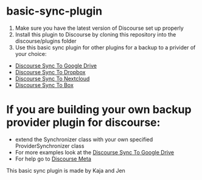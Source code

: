 # basic-sync-plugin

1. Make sure you have the latest version of Discourse set up properly
2. Install this plugin to Discourse by cloning this repository into the discourse/plugins folder
3. Use this basic sync plugin for other plugins for a backup to a privider of your choice:

- [Discourse Sync To Google Drive](https://github.com/berlindiamonds/discourse-sync-to-googledrive)
- [Discourse Sync To Dropbox](https://github.com/xfalcox/discourse-backups-to-dropbox)
- [Discourse Sync To Nextcloud](https://github.com/berlindiamonds/discourse-sync-to-nextcloud)
- [Discourse Sync To Box](https://github.com/berlindiamonds/discourse-sync-to-box)

# If you are building your own backup provider plugin for discourse:

- extend the Synchronizer class with your own specified ProviderSynchronizer class
- For more examples look at the [Discourse Sync To Google Drive](https://github.com/berlindiamonds/discourse-sync-to-googledrive)
- For help go to [Discourse Meta](https://meta.discourse.org/t/rails-girls-summer-of-code-2017-backup-providers)

This basic sync plugin is made by Kaja and Jen

